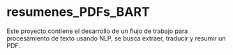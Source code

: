 # resumenes_PDFs_BART
Este proyecto contiene el desarrollo de un flujo de trabajo para procesamiento de texto usando NLP, se busca extraer, traducir y resumir un PDF.
